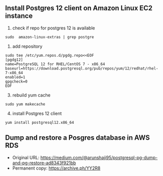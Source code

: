 ## Install Postgres 12 client on Amazon Linux EC2 instance

1. check if repo for postgres 12 is available

```
sudo  amazon-linux-extras | grep postgre
```

1. add repository

```
sudo tee /etc/yum.repos.d/pgdg.repo<<EOF
[pgdg12]
name=PostgreSQL 12 for RHEL/CentOS 7 - x86_64
baseurl=https://download.postgresql.org/pub/repos/yum/12/redhat/rhel-7-x86_64
enabled=1
gpgcheck=0
EOF
```

3. rebuild yum cache

```
sudo yum makecache
```

4. install Postgres 12 client

```
yum install postgresql12.x86_64
```

## Dump and restore a Posgres database in AWS RDS

* Original URL: https://medium.com/@arunshaji95/postgresql-pg-dump-and-pg-restore-ad8343f921bb
* Permanent copy: https://archive.ph/YY2R8
